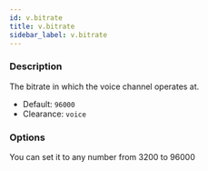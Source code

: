 ```yaml
---
id: v.bitrate
title: v.bitrate
sidebar_label: v.bitrate
---
```


### Description

The bitrate in which the voice channel operates at.

* Default: `96000`
* Clearance: `voice`

### Options

You can set it to any number from 3200 to 96000
